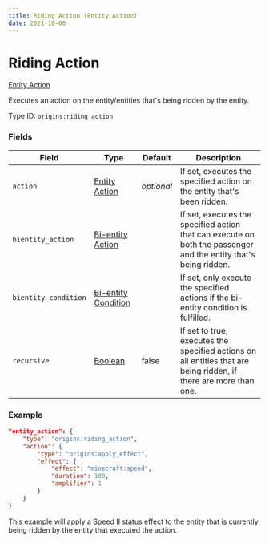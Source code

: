 ```yaml
---
title: Riding Action (Entity Action)
date: 2021-10-06
---
```


# Riding Action

[Entity Action](../entity_actions.md)

Executes an action on the entity/entities that's being ridden by the entity.

Type ID: `origins:riding_action`

### Fields

Field | Type | Default | Description
------|------|---------|-------------
`action` | [Entity Action](../entity_actions.md) | _optional_ | If set, executes the specified action on the entity that's been ridden.
`bientity_action` | [Bi-entity Action](../bientity_actions.md) | | If set, executes the specified action that can execute on both the passenger and the entity that's being ridden.
`bientity_condition` | [Bi-entity Condition](../bientity_conditions.md) | | If set, only execute the specified actions if the bi-entity condition is fulfilled.
`recursive` | [Boolean](../data_types/boolean.md) | false | If set to true, executes the specified actions on all entities that are being ridden, if there are more than one.

### Example
```json
"entity_action": {
    "type": "origins:riding_action",
    "action": {
        "type": "origins:apply_effect",
        "effect": {
            "effect": "minecraft:speed",
            "duration": 100,
            "amplifier": 1
        }
    }
}
```
This example will apply a Speed II status effect to the entity that is currently being ridden by the entity that executed the action.